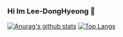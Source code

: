 ### Hi Im Lee-DongHyeong 👋

[![Anurag's github stats](https://github-readme-stats.vercel.app/api?username=dlehdgud2380)](https://github.com/anuraghazra/github-readme-stats)
[![Top Langs](https://github-readme-stats.vercel.app/api/top-langs/?username=dlehdgud2380&layout=compact)](https://github.com/anuraghazra/github-readme-stats)
